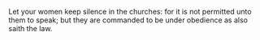 Let your women keep silence in the churches: for it is not permitted unto them to speak; but they are commanded to be under obedience as also saith the law.
